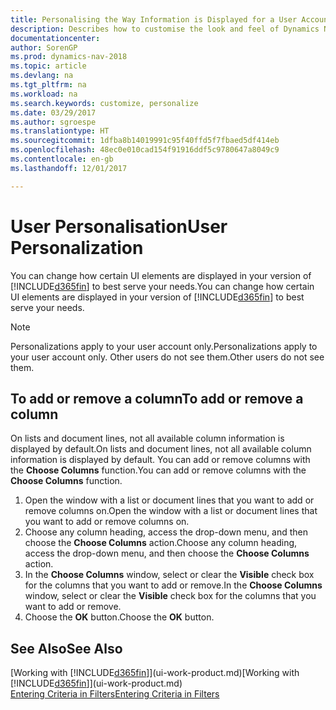 ```yaml
---
title: Personalising the Way Information is Displayed for a User Account
description: Describes how to customise the look and feel of Dynamics NAV for your user account.
documentationcenter: 
author: SorenGP
ms.prod: dynamics-nav-2018
ms.topic: article
ms.devlang: na
ms.tgt_pltfrm: na
ms.workload: na
ms.search.keywords: customize, personalize
ms.date: 03/29/2017
ms.author: sgroespe
ms.translationtype: HT
ms.sourcegitcommit: 1dfba8b14019991c95f40ffd5f7fbaed5df414eb
ms.openlocfilehash: 48ec0e010cad154f91916ddf5c9780647a8049c9
ms.contentlocale: en-gb
ms.lasthandoff: 12/01/2017

---
```

# <a name="user-personalization"></a><span data-ttu-id="4b120-103">User Personalisation</span><span class="sxs-lookup"><span data-stu-id="4b120-103">User Personalization</span></span>
<span data-ttu-id="4b120-104">You can change how certain UI elements are displayed in your version of [!INCLUDE[d365fin](includes/d365fin_md.md)] to best serve your needs.</span><span class="sxs-lookup"><span data-stu-id="4b120-104">You can change how certain UI elements are displayed in your version of [!INCLUDE[d365fin](includes/d365fin_md.md)] to best serve your needs.</span></span>

> [!NOTE]  
>   <span data-ttu-id="4b120-105">Personalizations apply to your user account only.</span><span class="sxs-lookup"><span data-stu-id="4b120-105">Personalizations apply to your user account only.</span></span> <span data-ttu-id="4b120-106">Other users do not see them.</span><span class="sxs-lookup"><span data-stu-id="4b120-106">Other users do not see them.</span></span>

## <a name="to-add-or-remove-a-column"></a><span data-ttu-id="4b120-107">To add or remove a column</span><span class="sxs-lookup"><span data-stu-id="4b120-107">To add or remove a column</span></span>
<span data-ttu-id="4b120-108">On lists and document lines, not all available column information is displayed by default.</span><span class="sxs-lookup"><span data-stu-id="4b120-108">On lists and document lines, not all available column information is displayed by default.</span></span> <span data-ttu-id="4b120-109">You can add or remove columns with the **Choose Columns** function.</span><span class="sxs-lookup"><span data-stu-id="4b120-109">You can add or remove columns with the **Choose Columns** function.</span></span>

1. <span data-ttu-id="4b120-110">Open the window with a list or document lines that you want to add or remove columns on.</span><span class="sxs-lookup"><span data-stu-id="4b120-110">Open the window with a list or document lines that you want to add or remove columns on.</span></span>
2. <span data-ttu-id="4b120-111">Choose any column heading, access the drop-down menu, and then choose the **Choose Columns** action.</span><span class="sxs-lookup"><span data-stu-id="4b120-111">Choose any column heading, access the drop-down menu, and then choose the **Choose Columns** action.</span></span>
3. <span data-ttu-id="4b120-112">In the **Choose Columns** window, select or clear the **Visible** check box for the columns that you want to add or remove.</span><span class="sxs-lookup"><span data-stu-id="4b120-112">In the **Choose Columns** window, select or clear the **Visible** check box for the columns that you want to add or remove.</span></span>
4. <span data-ttu-id="4b120-113">Choose the **OK** button.</span><span class="sxs-lookup"><span data-stu-id="4b120-113">Choose the **OK** button.</span></span>

## <a name="see-also"></a><span data-ttu-id="4b120-114">See Also</span><span class="sxs-lookup"><span data-stu-id="4b120-114">See Also</span></span>
<span data-ttu-id="4b120-115">[Working with [!INCLUDE[d365fin](includes/d365fin_md.md)]](ui-work-product.md)</span><span class="sxs-lookup"><span data-stu-id="4b120-115">[Working with [!INCLUDE[d365fin](includes/d365fin_md.md)]](ui-work-product.md)</span></span>  
[<span data-ttu-id="4b120-116">Entering Criteria in Filters</span><span class="sxs-lookup"><span data-stu-id="4b120-116">Entering Criteria in Filters</span></span>](ui-enter-criteria-filters.md)

